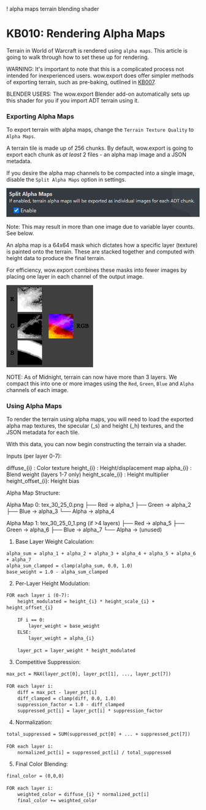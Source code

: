 ! alpha maps terrain blending shader
# KB010: Rendering Alpha Maps
Terrain in World of Warcraft is rendered using `alpha maps`. This article is going to walk through how to set these up for rendering.

WARNING: It's important to note that this is a complicated process not intended for inexperienced users. wow.export does offer simpler methods of exporting terrain, such as pre-baking, outlined in [KB007](::KB007).

BLENDER USERS: The wow.export Blender add-on automatically sets up this shader for you if you import ADT terrain using it.

### Exporting Alpha Maps

To export terrain with alpha maps, change the `Terrain Texture Quality` to `Alpha Maps`.

A terrain tile is made up of 256 chunks. By default, wow.export is going to export each chunk as *at least* 2 files - an alpha map image and a JSON metadata.

If you desire the alpha map channels to be compacted into a single image, disable the `Split Alpha Maps` option in settings.

![split alpha maps](res/KB010_split_alpha_maps.png)

Note: This may result in more than one image due to variable layer counts. See below.

An alpha map is a 64x64 mask which dictates how a specific layer (texture) is painted onto the terrain. These are stacked together and computed with height data to produce the final terrain.

For efficiency, wow.export combines these masks into fewer images by placing one layer in each channel of the output image.

![rgb](res/KB007_rgb.png)

NOTE: As of Midnight, terrain can now have more than 3 layers. We compact this into one or more images using the `Red`, `Green`, `Blue` and `Alpha` channels of each image.

### Using Alpha Maps

To render the terrain using alpha maps, you will need to load the exported alpha map textures, the specular (_s) and height (_h) textures, and the JSON metadata for each tile.

With this data, you can now begin constructing the terrain via a shader.

Inputs (per layer 0-7):

diffuse_{i}     : Color texture
height_{i}      : Height/displacement map
alpha_{i}       : Blend weight (layers 1-7 only)
height_scale_{i} : Height multiplier
height_offset_{i}: Height bias

Alpha Map Structure:

Alpha Map 0: tex_30_25_0.png
├── Red   → alpha_1
├── Green → alpha_2
├── Blue  → alpha_3
└── Alpha → alpha_4

Alpha Map 1: tex_30_25_0_1.png (if >4 layers)
├── Red   → alpha_5
├── Green → alpha_6
├── Blue  → alpha_7
└── Alpha → (unused)

1. Base Layer Weight Calculation:

```
alpha_sum = alpha_1 + alpha_2 + alpha_3 + alpha_4 + alpha_5 + alpha_6 + alpha_7
alpha_sum_clamped = clamp(alpha_sum, 0.0, 1.0)
base_weight = 1.0 - alpha_sum_clamped
```

2. Per-Layer Height Modulation:

```
FOR each layer i (0-7):
	height_modulated = height_{i} * height_scale_{i} + height_offset_{i}

	IF i == 0:
		layer_weight = base_weight
	ELSE:
		layer_weight = alpha_{i}

	layer_pct = layer_weight * height_modulated
```

3. Competitive Suppression:

```
max_pct = MAX(layer_pct[0], layer_pct[1], ..., layer_pct[7])

FOR each layer i:
	diff = max_pct - layer_pct[i]
	diff_clamped = clamp(diff, 0.0, 1.0)
	suppression_factor = 1.0 - diff_clamped
	suppressed_pct[i] = layer_pct[i] * suppression_factor
```

4. Normalization:

```
total_suppressed = SUM(suppressed_pct[0] + ... + suppressed_pct[7])

FOR each layer i:
	normalized_pct[i] = suppressed_pct[i] / total_suppressed
```

5. Final Color Blending:

```
final_color = (0,0,0)

FOR each layer i:
	weighted_color = diffuse_{i} * normalized_pct[i]
	final_color += weighted_color
```